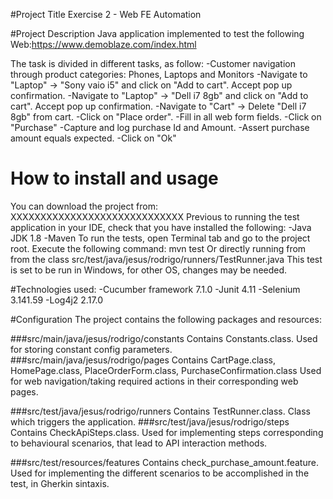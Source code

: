 #Project Title
Exercise 2 - Web FE Automation

#Project Description
Java application implemented to test the following Web:https://www.demoblaze.com/index.html

The task is divided in different tasks, as follow:
-Customer navigation through product categories: Phones, Laptops and Monitors
-Navigate to "Laptop" → "Sony vaio i5" and click on "Add to cart". Accept pop up confirmation.
-Navigate to "Laptop" → "Dell i7 8gb" and click on "Add to cart". Accept pop up confirmation.
-Navigate to "Cart" → Delete "Dell i7 8gb" from cart.
-Click on "Place order".
-Fill in all web form fields.
-Click on "Purchase"
-Capture and log purchase Id and Amount.
-Assert purchase amount equals expected.
-Click on "Ok"

# How to install and usage
You can download the project from:
XXXXXXXXXXXXXXXXXXXXXXXXXXXXX
Previous to running the test application in your IDE, check that you have installed the following:
-Java JDK 1.8
-Maven
To run the tests, open Terminal tab and go to the project root.
Execute the following command: mvn test
Or directly running from from the class src/test/java/jesus/rodrigo/runners/TestRunner.java
This test is set to be run in Windows, for other OS, changes may be needed. 

#Technologies used:
-Cucumber framework 7.1.0
-Junit 4.11
-Selenium 3.141.59
-Log4j2 2.17.0


#Configuration
The project contains the following packages and resources:

###src/main/java/jesus/rodrigo/constants
Contains Constants.class.
Used for storing constant config parameters.
###src/main/java/jesus/rodrigo/pages
Contains CartPage.class, HomePage.class, PlaceOrderForm.class, PurchaseConfirmation.class
Used for web navigation/taking required actions in their corresponding web pages.

###src/test/java/jesus/rodrigo/runners
Contains TestRunner.class.
Class which triggers the application.
###src/test/java/jesus/rodrigo/steps
Contains CheckApiSteps.class.
Used for implementing steps corresponding to behavioural scenarios, that lead
to API interaction methods.

###src/test/resources/features
Contains check_purchase_amount.feature.
Used for implementing the different scenarios to be accomplished in the test,
in Gherkin sintaxis.



